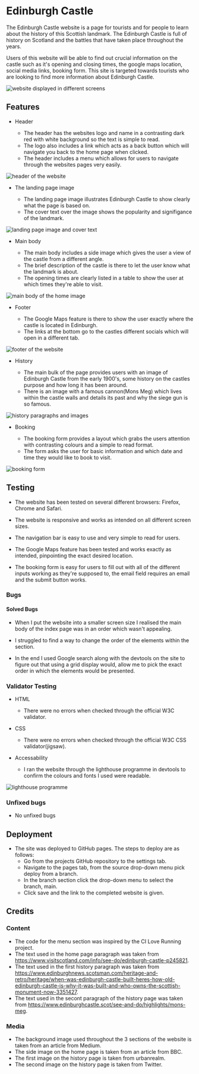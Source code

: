 # Edinburgh Castle 

The Edinburgh Castle website is a page for tourists and for people to learn about the history of this Scottish landmark.
The Edinburgh Castle is full of history on Scotland and the battles that have taken place throughout the years.

Users of this website will be able to find out crucial information on the castle such as it's opening and closing times,
the google maps location, social media links, booking form. This site is targeted towards tourists who are looking to find 
more information about Edinburgh Castle.

![website displayed in different screens](/assets/images/Screenshot%202022-10-09%20at%2021-10-25%20Am%20I%20Responsive.png)

## Features 

* Header

    * The header has the websites logo and name in a contrasting dark red with white background so the text is simple to read.
    * The logo also includes a link which acts as a back button which will navigate you back to the home page when clicked.
    * The header includes a menu which allows for users to navigate through the websites pages very easily.

![header of the website](/assets/images/Edinburgh-header.png)

* The landing page image 

    * The landing page image illustrates Edinburgh Castle to show clearly what the page is based on.
    * The cover text over the image shows the popularity and signifigance of the landmark.

![landing page image and cover text](/assets/images/Edinburgh-Castle-main-image.png)

* Main body

    * The main body includes a side image which gives the user a view of the castle from a different angle.
    * The brief description of the castle is there to let the user know what the landmark is about. 
    * The opening times are clearly listed in a table to show the user at which times they're able to visit.

![main body of the home image](/assets/images/Home-page.png)

* Footer 

    * The Google Maps feature is there to show the user exactly where the castle is located in Edinburgh.
    * The links at the bottom go to the castles different socials which will open in a different tab.

![footer of the website](/assets/images/Footer.png)

* History 

    * The main bulk of the page provides users with an image of Edinburgh Castle from the early 1900's,
    some history on the castles purpose and how long it has been around.
    * There is an image with a famous cannon(Mons Meg) which lives within the castle walls and details
    its past and why the siege gun is so famous.

![history paragraphs and images](/assets/images/History.png)

* Booking 

    * The booking form provides a layout which grabs the users attention with contrasting colours and a
    simple to read format.
    * The form asks the user for basic information and which date and time they would like to book to visit.

![booking form](/assets/images/Booking%20form.png)

## Testing

* The website has been tested on several different browsers: Firefox, Chrome and Safari.

* The website is responsive and works as intended on all different screen sizes.

* The navigation bar is easy to use and very simple to read for users.

* The Google Maps feature has been tested and works exactly as intended, pinpointing the exact desired location.

* The booking form is easy for users to fill out with all of the different inputs working as they're supposed to,
the email field requires an email and the submit button works.

### Bugs 

#### Solved Bugs

* When I put the website into a smaller screen size I realised the main body of the index page was in an order which
wasn't appealing.

* I struggled to find a way to change the order of the elements within the section.

* In the end I used Google search along with the devtools on the site to figure out that using a grid display would,
allow me to pick the exact order in which the elements would be presented.

### Validator Testing 

* HTML
    * There were no errors when checked through the official W3C validator.

* CSS
    * There were no errors when checked through the official W3C CSS validator(jigsaw).

* Accessability 
    * I ran the website through the lighthouse programme in devtools to confirm the colours and fonts I used were readable.

![lighthouse programme](/assets/images/lighthouse%20programme.png)

### Unfixed bugs

* No unfixed bugs

## Deployment 

* The site was deployed to  GitHub pages. The steps to deploy are as follows:
    * Go from the projects GitHub repository to the settings tab.
    * Navigate to the pages tab, from the source drop-down menu pick deploy from a branch.
    * In the branch section click the drop-down menu to select the branch, main.
    * Click save and the link to the completed website is given.

## Credits

### Content 

* The code for the menu section was inspired by the CI Love Running project.
* The text used in the home page paragraph was taken from https://www.visitscotland.com/info/see-do/edinburgh-castle-p245821.
* The text used in the first history paragraph was taken from https://www.edinburghnews.scotsman.com/heritage-and-retro/heritage/when-was-edinburgh-castle-built-heres-how-old-edinburgh-castle-is-why-it-was-built-and-who-owns-the-scottish-monument-now-3351427.
* The text used in the secont paragraph of the history page was taken from https://www.edinburghcastle.scot/see-and-do/highlights/mons-meg.

### Media 

* The background image used throughout the 3 sections of the website is taken from an article from Medium.
* The side image on the home page is taken from an article from BBC.
* The first image on the history page is taken from urbanrealm.
* The second image on the history page is taken from Twitter.